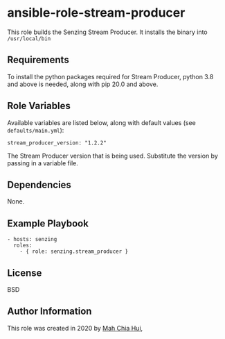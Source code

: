 ansible-role-stream-producer
=========

This role builds the Senzing Stream Producer. It installs the binary into `/usr/local/bin`

Requirements
------------

To install the python packages required for Stream Producer, python 3.8 and above is needed, along with pip 20.0 and above.

Role Variables
--------------

Available variables are listed below, along with default values (see `defaults/main.yml`):

    stream_producer_version: "1.2.2"

The Stream Producer version that is being used. Substitute the version by passing in a variable file.

Dependencies
------------

None.

Example Playbook
----------------

    - hosts: senzing
      roles:
        - { role: senzing.stream_producer }

License
-------

BSD

Author Information
------------------

This role was created in 2020 by [Mah Chia Hui](https://github.com/mahchiahui),
